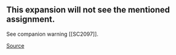 ## This expansion will not see the mentioned assignment.

See companion warning [[SC2097]].

[Source](https://github.com/koalaman/shellcheck/wiki/SC2098)

